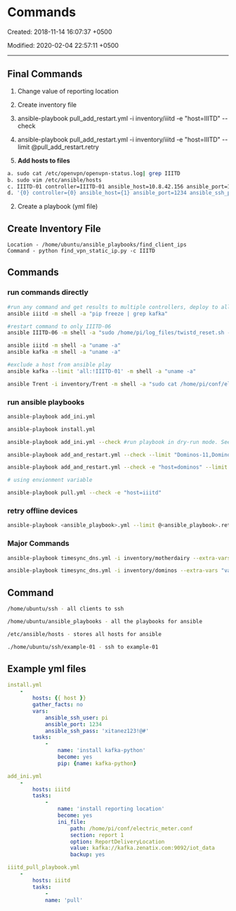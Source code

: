 # Commands

Created: 2018-11-14 16:07:37 +0500

Modified: 2020-02-04 22:57:11 +0500

---

## Final Commands

1. Change value of reporting location
2. Create inventory file
3. ansible-playbook pull_add_restart.yml -i inventory/iiitd -e "host=IIITD" --check
4. ansible-playbook pull_add_restart.yml -i inventory/iiitd -e "host=IIITD" --limit @pull_add_restart.retry

1. **Add hosts to files**

```bash
a. sudo cat /etc/openvpn/openvpn-status.log| grep IIITD
b. sudo vim /etc/ansible/hosts
c. IIITD-01 controller=IIITD-01 ansible_host=10.8.42.156 ansible_port=1234 ansible_ssh_pass='xitanez123!@#' ansible_ssh_user=pi
d. '{0} controller={0} ansible_host={1} ansible_port=1234 ansible_ssh_pass='password' ansible_ssh_user=pi'.format(client.name, client.address)
```

2. Create a playbook (yml file)

## Create Inventory File

    Location - /home/ubuntu/ansible_playbooks/find_client_ips
    Command - python find_vpn_static_ip.py -c IIITD

## Commands

### run commands directly

```bash
#run any command and get results to multiple controllers, deploy to all controllers inside the IIITD group
ansible iiitd -m shell -a "pip freeze | grep kafka"

#restart command to only IIITD-06
ansible IIITD-06 -m shell -a "sudo /home/pi/log_files/twistd_reset.sh -r"

ansible iiitd -m shell -a "uname -a"
ansible kafka -m shell -a "uname -a"

#exclude a host from ansible play
ansible kafka --limit 'all:!IIITD-01' -m shell -a "uname -a"

ansible Trent -i inventory/Trent -m shell -a "sudo cat /home/pi/conf/electric_meter.conf | grep ReportDeliveryLocation"
```

### run ansible playbooks

```bash
ansible-playbook add_ini.yml

ansible-playbook install.yml

ansible-playbook add_ini.yml --check #run playbook in dry-run mode. See what Ansible might do, but without actually changing anything

ansible-playbook add_and_restart.yml --check --limit "Dominos-11,Dominos-12,Dominos-13,Dominos-14,Dominos-15,Dominos-16,Dominos-17,Dominos-18,Dominos-19,Dominos-20" #limit the number of hosts to run on in a group of hosts

ansible-playbook add_and_restart.yml --check -e "host=dominos" --limit "Dominos-01,Dominos-02,Dominos-03,Dominos-04,Dominos-05,Dominos-06,Dominos-07,Dominos-08,Dominos-09,Dominos-10" #limit the number of hosts to run on in a group of hosts

# using envionment variable

ansible-playbook pull.yml --check -e "host=iiitd"
```

### retry offline devices

```bash
ansible-playbook <ansible_playbook>.yml --limit @<ansible_playbook>.retry
```

### Major Commands

```bash
ansible-playbook timesync_dns.yml -i inventory/motherdairy --extra-vars "variable_host=MotherDairy_2" >> logs/motherdairy_timesync_dns.log &

ansible-playbook timesync_dns.yml -i inventory/dominos --extra-vars "variable_host=Dominos" --limit @timesync_dns.retry >> logs/dominos_timesync_dns.retry.log &
```

## Command

```bash
/home/ubuntu/ssh - all clients to ssh

/home/ubuntu/ansible_playbooks - all the playbooks for ansible

/etc/ansible/hosts - stores all hosts for ansible

./home/ubuntu/ssh/example-01 - ssh to example-01
```

## Example yml files

```yml
install.yml
    -
        hosts: {{ host }}
        gather_facts: no
        vars:
            ansible_ssh_user: pi
            ansible_port: 1234
            ansible_ssh_pass: 'xitanez123!@#'
        tasks:
            -
                name: 'install kafka-python'
                become: yes
                pip: {name: kafka-python}

add_ini.yml
    -
        hosts: iiitd
        tasks:
            -
                name: 'install reporting location'
                become: yes
                ini_file:
                    path: /home/pi/conf/electric_meter.conf
                    section: report 1
                    option: ReportDeliveryLocation
                    value: kafka://kafka.zenatix.com:9092/iot_data
                    backup: yes

iiitd_pull_playbook.yml
    -
        hosts: iiitd
        tasks:
            -
            name: 'pull'
```
